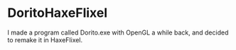# DoritoHaxeFlixel
I made a program called Dorito.exe with OpenGL a while back, and decided to remake it in HaxeFlixel.
